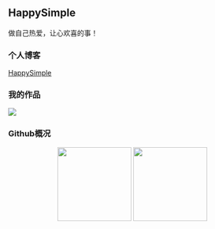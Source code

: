 ## HappySimple

做自己热爱，让心欢喜的事！



### 个人博客

<a href="https://www.happysimple.club/">HappySimple</a>



### 我的作品

[![](https://github-readme-stats.vercel.app/api/pin/?username=HappySimple&repo=Typora-theme-Happysimple)](https://github.com/HappySimple/Typora-theme-Happysimple)



### Github概况

<div style="text-align: center">
    <img src="https://github-readme-stats.vercel.app/api?username=HappySimple&show_icons=true&theme=vue" style="height: 150px; display:inline;"/>
    <img src="https://github-readme-stats.vercel.app/api/top-langs/?username=HappySimple&layout=compact&langs_count=6" style="height: 150px; display:inline;"/>
</div>

